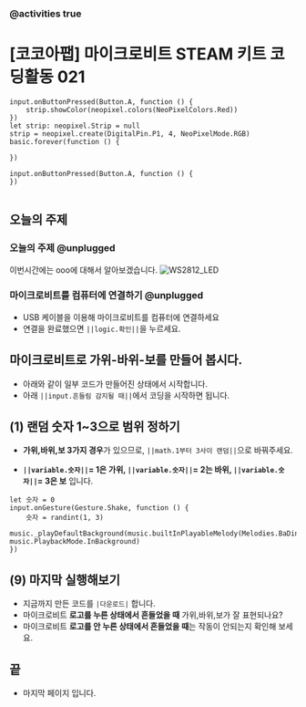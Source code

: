 ### @activities true


# [코코아팹] 마이크로비트 STEAM 키트 코딩활동 021

```ghost
input.onButtonPressed(Button.A, function () {
    strip.showColor(neopixel.colors(NeoPixelColors.Red))
})
let strip: neopixel.Strip = null
strip = neopixel.create(DigitalPin.P1, 4, NeoPixelMode.RGB)
basic.forever(function () {
	
})

```

```template
input.onButtonPressed(Button.A, function () {
})


```

## 오늘의 주제
### 오늘의 주제 @unplugged
이번시간에는 ooo에 대해서 알아보겠습니다.
![WS2812_LED](https://github.com/kocoasolution/mytutorial/assets/170903760/963b349f-9128-4ce1-9b62-f05f151cdfc2)


### 마이크로비트를 컴퓨터에 연결하기 @unplugged
* USB 케이블을 이용해 마이크로비트를 컴퓨터에 연결하세요
* 연결을 완료했으면 ``||logic.확인||``을 누르세요.


## 마이크로비트로 가위-바위-보를 만들어 봅시다.
* 아래와 같이 일부 코드가 만들어진 상태에서 시작합니다.
* 아래 ``||input.흔들림 감지될 때||``에서 코딩을 시작하면 됩니다.

## (1) 랜덤 숫자 1~3으로 범위 정하기 
*  **가위,바위,보 3가지 경우**가 있으므로, ``||math.1부터 3사이 랜덤||``으로 바꿔주세요.

* **``||variable.숫자||``= 1은 가위, ``||variable.숫자||``= 2는 바위, ``||variable.숫자||``= 3은 보** 입니다.

```blocks
let 숫자 = 0
input.onGesture(Gesture.Shake, function () {
    숫자 = randint(1, 3)
    music._playDefaultBackground(music.builtInPlayableMelody(Melodies.BaDing), music.PlaybackMode.InBackground)
})
```


## (9) 마지막 실행해보기
* 지금까지 만든 코드를 ``|다운로드|`` 합니다.
* 마이크로비트 **로고를 누른 상태에서 흔들었을 때** 가위,바위,보가 잘 표현되나요?
* 마이크로비트 **로고를 안 누른 상태에서 흔들었을 때**는 작동이 안되는지 확인해 보세요.

## 끝
* 마지막 페이지 입니다.
